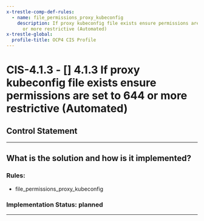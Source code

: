 ```yaml
---
x-trestle-comp-def-rules:
  - name: file_permissions_proxy_kubeconfig
    description: If proxy kubeconfig file exists ensure permissions are set to 644
      or more restrictive (Automated)
x-trestle-global:
  profile-title: OCP4 CIS Profile
---
```


# CIS-4.1.3 - \[\] 4.1.3 If proxy kubeconfig file exists ensure permissions are set to 644 or more restrictive (Automated)

## Control Statement

______________________________________________________________________

## What is the solution and how is it implemented?

<!-- For implementation status enter one of: implemented, partial, planned, alternative, not-applicable -->

<!-- Note that the list of rules under ### Rules: is read-only and changes will not be captured after assembly to JSON -->

### Rules:

  - file_permissions_proxy_kubeconfig

### Implementation Status: planned

______________________________________________________________________
